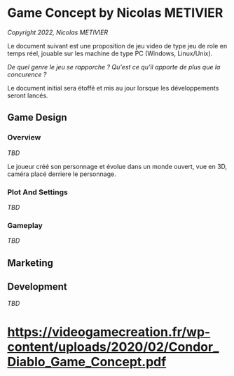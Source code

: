 # Game Concept by Nicolas METIVIER

*Copyright 2022, Nicolas METIVIER*

Le document suivant est une proposition de jeu video de type jeu de role en temps réel, jouable sur les machine de type PC (Windows, Linux/Unix).

*De quel genre le jeu se rapporche ?
Qu'est ce qu'il apporte de plus que la concurence ?*

Le document initial sera étoffé et mis au jour lorsque les développements seront lancés.


## Game Design

### Overview

*TBD*

Le joueur créé son personnage et évolue dans un monde ouvert, vue en 3D, caméra placé derriere le personnage.

### Plot And Settings

*TBD*

### Gameplay

*TBD*


## Marketing

## Development

*TBD*

# https://videogamecreation.fr/wp-content/uploads/2020/02/Condor_Diablo_Game_Concept.pdf